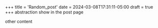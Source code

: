 +++
title = 'Random_post'
date = 2024-03-08T17:31:11-05:00
draft = true
+++
abstraction show in the post page
<!--more-->
other content